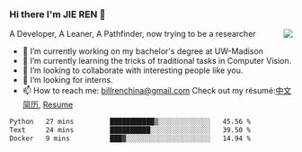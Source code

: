 ### Hi there I'm JIE REN 👋

<img align="right" src="https://github-readme-stats.vercel.app/api?username=BillRencn&show_icons=true&icon_color=0366d6&bg_color=ffffff&hide_title=true" />
A Developer, A Leaner, A Pathfinder, now trying to be a researcher

- 🔭 I’m currently working on my bachelor's degree at UW-Madison
- 🌱 I’m currently learning the tricks of traditional tasks in Computer Vision.
- 👯 I’m looking to collaborate with interesting people like you. 
- 🤔 I’m looking for interns.
- 📫 How to reach me: billrenchina@gmail.com
Check out my résumé:[中文简历](), [Resume]()

<!--START_SECTION:waka-->

```txt
Python   27 mins         ███████████▒░░░░░░░░░░░░░   45.56 %
Text     24 mins         ██████████░░░░░░░░░░░░░░░   39.50 %
Docker   9 mins          ███▓░░░░░░░░░░░░░░░░░░░░░   14.94 %
```

<!--END_SECTION:waka-->
